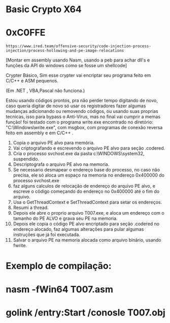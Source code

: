 # Basic Crypto X64
# 0xC0FFE
    https://www.ired.team/offensive-security/code-injection-process-injection/process-hollowing-and-pe-image-relocations

[Montar em assembly usando Nasm, usando a peb para achar dll's e funções da API do windows como se fosse um shellcode]

Crypter Básico, Sim esse crypter vai encriptar seu programa feito em C/C++ e ASM pequenos.

 (Em .NET , VBA,Pascal não funciona.)

Estou usando códigos prontos, pra não perder tempo digitando de novo, caso queria digitar de novo só usar os registradores fazer algumas mudanças adicionando ou removendo códigos, ou usando suas proprias tecnicas, isso para bypass o Anti-Vírus, mas no final vai cumprir a memas função!
foi testado com o programa write.exe encontrado no diretório: "C:\Windows\write.exe", com msgbox, com programas de conexão reversa feito em assembly e em C/C++ .

1. Copia o arquivo PE alvo para memória.
2. Vai criptografando e escrevendo o arquivo PE alvo para seção .codered.
3. Cria o processo svchost.exe da pasta c:\WINDOWS\system32, suspendido.   
4. Descriptografa o arquivo PE alvo na memoria.
5. Se necessario desmapear o endereço base do processo, no caso não precisa, ele só aloca um espaço na memoria no endereço 0x400000 do processo svchost.exe
6. faz alguns calculos de relocação de endereço do arquivo PE alvo, e escreve o código começando do endereço  no 0x400000 até o fim do arquivo.
7. Usa o GetThreadContext e SetThreadContext para setar os endereços.
8. Resumi a thread. 
9. Depois ele abre o proprio arquivo T007.exe, e aloca um endereço com o tamanho do PE ALVO e grava seu PE na memoria.
10. Depois ele copia o código PE alvo encriptado para seção .codered no endereço alocado, faz algumas alterações para pular algumas instruções que já foi executada.
11. Salvar o arquivo PE na memoria alocada como arquivo binário, usando fwrite.

# Exemplo de compilação:
# nasm -fWin64 T007.asm
# golink /entry:Start /conosle T007.obj


